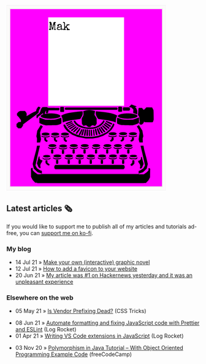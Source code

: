![quote](img/quote.gif)

## Latest articles 🗞️

If you would like to support me to publish all of my articles and tutorials ad-free, you can [support me on ko-fi](https://ko-fi.com/roboleary).

### My blog

<!-- BLOG:START -->
 - 14 Jul 21 » [Make your own (interactive) graphic novel](https://roboleary.net/2021/07/14/make-your-own-graphic-novel.html)
 - 12 Jul 21 » [How to add a favicon to your website](https://roboleary.net/2021/07/12/favicon-2021.html)
 - 20 Jun 21 » [My article was #1 on Hackernews yesterday and it was an unpleasant experience](https://roboleary.net/2021/06/20/number-one-on-hackernews-unpleasant-experience.html)<!-- BLOG:END -->

### Elsewhere on the web

- 05 May 21 » [Is Vendor Prefixing Dead?](https://css-tricks.com/is-vendor-prefixing-dead/) (CSS Tricks)
<!-- LOG:START -->
 - 08 Jun 21 » [Automate formatting and fixing JavaScript code with Prettier and ESLint](https://blog.logrocket.com/automate-formatting-and-fixing-javascript-code-with-prettier-and-eslint/) (Log Rocket)
 - 01 Apr 21 » [Writing VS Code extensions in JavaScript](https://blog.logrocket.com/writing-vs-code-extensions-in-javascript/) (Log Rocket)<!-- LOG:END -->
<!-- FCC:START -->
 - 03 Nov 20 » [Polymorphism in Java Tutorial – With Object Oriented Programming Example Code](https://www.freecodecamp.org/news/polymorphism-in-java-tutorial-with-object-oriented-programming-example-code/) (freeCodeCamp)<!-- FCC:END -->
